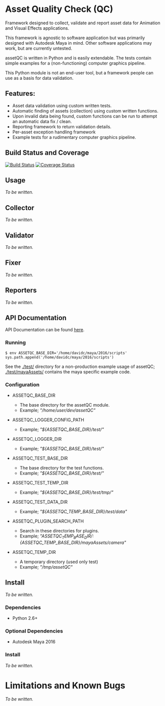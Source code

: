 # Asset Quality Check (QC)

Framework designed to collect, validate and report asset data for Animation and Visual Effects applications.

This framework is agnostic to software application but was primarily designed with Autodesk Maya in mind. Other software applications may work, but are currently untested.

assetQC is written in Python and is easily extendable. The tests contain simple examples for a (non-functioning) computer graphics pipeline.

This Python module is not an end-user tool, but a framework people can use as a basis for data validation.

## Features:

- Asset data validation using custom written tests.
- Automatic finding of assets (collection) using custom written functions.
- Upon invalid data being found, custom functions can be run to attempt an automatic data fix / clean. 
- Reporting framework to return validation details.
- Per-asset exception handling framework
- Example tests for a rudimentary computer graphics pipeline.

## Build Status and Coverage 

[![Build Status](https://travis-ci.org/david-cattermole/assetQC.svg?branch=master)](https://travis-ci.org/david-cattermole/assetQC)
[![Coverage Status](https://coveralls.io/repos/github/david-cattermole/assetQC/badge.svg?branch=master)](https://coveralls.io/github/david-cattermole/assetQC?branch=master)

## Usage

_To be written._

## Collector

_To be written._

## Validator

_To be written._

## Fixer

_To be written._

## Reporters

_To be written._

## API Documentation

API Documentation can be found [here](https://david-cattermole.github.io/assetQC/html/index.html).

### Running

`
$ env ASSETQC_BASE_DIR='/home/davidc/maya/2016/scripts'
sys.path.append('/home/davidc/maya/2016/scripts')
`

See the [./test/](https://github.com/david-cattermole/assetQC/tree/master/test/) directory for a non-production example usage of assetQC; [./test/mayaAssets/](https://github.com/david-cattermole/assetQC/tree/master/test/mayaAssets) contains the maya specific example code.

### Configuration

- ASSETQC_BASE_DIR
  - The base directory for the assetQC module.
  - Example; _"/home/user/dev/assetQC"_
  
- ASSETQC_LOGGER_CONFIG_PATH
  - Example; _"${ASSETQC_BASE_DIR}/test/"_
  
- ASSETQC_LOGGER_DIR
  - Example; _"${ASSETQC_BASE_DIR}/test/"_
  
- ASSETQC_TEST_BASE_DIR
  - The base directory for the test functions.
  - Example; _"${ASSETQC_BASE_DIR}/test/"_
  
- ASSETQC_TEST_TEMP_DIR
  - Example; _"${ASSETQC_BASE_DIR}/test/tmp/"_
  
- ASSETQC_TEST_DATA_DIR
  - Example; _"${ASSETQC_TEMP_BASE_DIR}/test/data"_
  
- ASSETQC_PLUGIN_SEARCH_PATH
  - Search in these directories for plugins.
  - Example; _"${ASSETQC_TEMP_BASE_DIR}/:${ASSETQC_TEMP_BASE_DIR}/mayaAssets/camera"_
  
- ASSETQC_TEMP_DIR
  - A temporary directory (used only test)
  - Example; _"/tmp/assetQC"_

## Install

_To be written._

### Dependencies

- Python 2.6+

### Optional Dependencies

- Autodesk Maya 2016

### Install

_To be written._

# Limitations and Known Bugs

_To be written._
